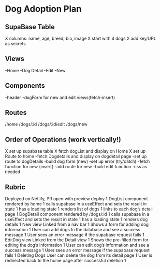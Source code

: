# Dog Adoption Plan

## SupaBase Table

X columns: name, age, breed, bio, image
X start with 4 dogs
X add key/URL as secrets

## Views

-Home
-Dog Detail
-Edit
-New

## Components

-header
-dogForm for new and edit views(fetch-insert)

## Routes

/home
/dogs/:id
/dogs/:id/edit
/dogs/new

## Order of Operations (work vertically!)

X set up supabase table
X fetch dogList and display on Home
X set up Route to home
-fetch Dogdetails and display on dogdetail page
-set up route to dogDetails
-build dog form (new)
-set up error (try/catch)
-fetch function for new (insert)
-add route for new
-build edit function
-css as needed

## Rubric

Deployed on Netlify, PR open with preview deploy 1
DogList component
rendered by home 1
calls supabase in a useEffect and sets the result in state 1
has a loading state 1
renders list of dogs 1
links to each dog’s detail page 1
DogDetail component
rendered by /dogs/:id 1
calls supabase in a useEffect and sets the result in state 1
has a loading state 1
renders dog details 1
New view
Linked from a nav bar 1
Shows a form for adding dog information 1
User can add dogs to the database and see a success message 1
User sees an error message if the supabase request fails 1
EditDog view
Linked from the Detail view 1
Shows the pre-filled form for editing the dog’s information 1
User can edit dog’s information and see a success message 1
User sees an error message if the supabase request fails 1
Deleting Dogs
User can delete the dog from its detail page 1
User is redirected back to the home page after successful deletion 1
